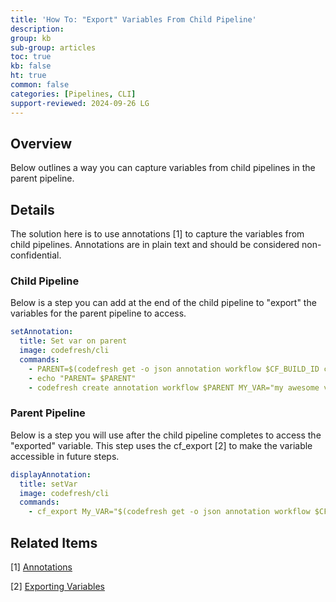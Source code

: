 ```yaml
---
title: 'How To: "Export" Variables From Child Pipeline'
description: 
group: kb
sub-group: articles
toc: true
kb: false
ht: true
common: false
categories: [Pipelines, CLI]
support-reviewed: 2024-09-26 LG
---
```


## Overview

Below outlines a way you can capture variables from child pipelines in the parent pipeline.

## Details

The solution here is to use annotations [1] to capture the variables from child pipelines. Annotations are in plain text and should be considered non-confidential.

### Child Pipeline

Below is a step you can add at the end of the child pipeline to "export" the variables for the parent pipeline to access.

```yaml
setAnnotation:
  title: Set var on parent
  image: codefresh/cli
  commands:
    - PARENT=$(codefresh get -o json annotation workflow $CF_BUILD_ID cf_predecessor | jq .value)
    - echo "PARENT= $PARENT"
    - codefresh create annotation workflow $PARENT MY_VAR="my awesome value"
```

### Parent Pipeline

Below is a step you will use after the child pipeline completes to access the "exported" variable. This step uses the cf_export [2] to make the variable accessible in future steps.

```yaml
displayAnnotation:
  title: setVar
  image: codefresh/cli
  commands:
    - cf_export My_VAR="$(codefresh get -o json annotation workflow $CF_BUILD_ID MY_VAR | jq .value)"
```

## Related Items

[1] [Annotations]({{site.baseurl}}/docs/pipelines/annotations/)

[2] [Exporting Variables]({{site.baseurl}}/docs/pipelines/variables/#exporting-environment-variables-from-a-freestyle-step)
